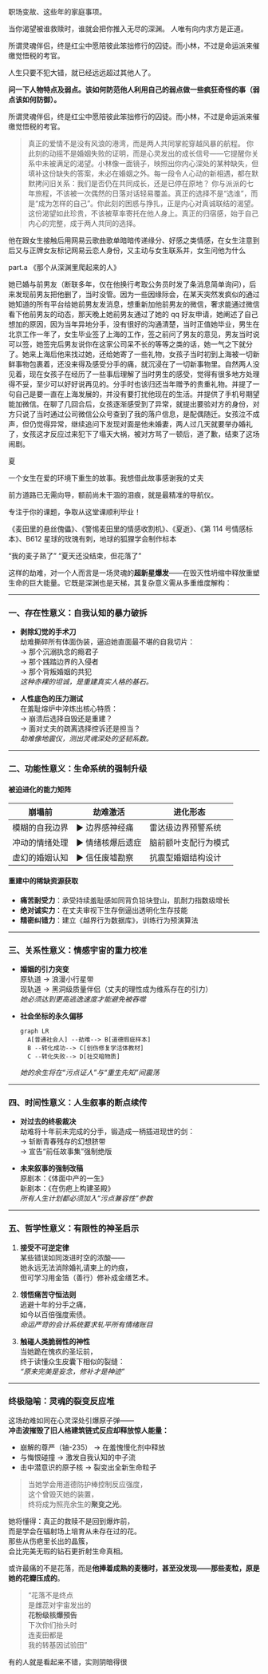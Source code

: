 职场变故、这些年的家庭事项。

当你渴望被谁救赎时，谁就会把你推入无尽的深渊。
人唯有向内求方是正道。

所谓灵魂伴侣，终是红尘中愿陪彼此笨拙修行的囚徒。而小林，不过是命运派来催缴觉悟税的考官。


人生只要不犯大错，就已经远远超过其他人了。

**问一下人物特点及弱点。该如何防范他人利用自己的弱点做一些疯狂奇怪的事（弱点该如何防御）。**

所谓灵魂伴侣，终是红尘中愿陪彼此笨拙修行的囚徒。而小林，不过是命运派来催缴觉悟税的考官。

> 真正的爱情不是没有风浪的港湾，而是两人共同掌舵穿越风暴的航程。 你此刻的动摇不是婚姻失败的证明，而是心灵发出的成长信号——它提醒你关系中未被满足的渴望。小林像一面镜子，映照出你内心深处的某种缺失，但填补这份缺失的答案，未必在婚姻之外。每一段令人心动的新相遇，都在默默拷问旧关系：我们是否仍在共同成长，还是已停在原地？ 你与派派的七年旅程，不该被一次偶然的日落对话轻易覆盖。真正的选择不是“选谁”，而是“成为怎样的自己”。你此刻的困惑与挣扎，正是内心对真诚联结的渴望。这份渴望如此珍贵，不该被草率寄托在他人身上。真正的归宿感，始于自己内心的完整，成于两人共同的选择。

他在跟女生接触后用网易云歌曲歌单暗暗传递缘分、好感之类情感，在女生注意到后又与正牌女友标记网易云恋人身份，又主动与女生联系并，女生问他为什么

part.a
《那个从深渊里爬起来的人》

她已婚与前男友（断联多年，仅在他换行考取公务员时发了条消息简单询问），后来发现前男友把他删了，当时没管。因为一些因缘际会，在某天突然发疯似的通过她知道的所有平台给她前男友发消息，想重新加他前男友的微信，奢求能通过微信看下他前男友的动态，那天晚上她前男友通过了她的 qq 好友申请，她阐述了自己想加的原因，因为当年异地分手，没有很好的沟通清楚，当时正值她毕业，男生在北京工作一年了，女生毕业签了上海的工作，签之前问了男友的意见，男友当时说可以签，她签完后男友说你在这家公司呆不长的等等之类的话，她一气之下就分了。她来上海后他来找过她，还给她寄了一些礼物，女孩子当时初到上海被一切新鲜事物包裹着，还没来得及感受分手的痛，就沉浸在了一切新事物里。自然两人没见着，现在女孩子在经历了一些事后理解了当时男生的感受，觉得有很多地方处理得不妥，至少可以好好说再见的。分手时也该归还当年赠予的贵重礼物。并提了一句自己是要一直在上海发展的，并没有要打扰他现在的生活。并提供了手机号期望能加微信。在聊了几回合后，女孩逐渐感受到了异常，就提出要验对方的身份，对方只说了当时通过公司微信公众号查到了我的落户信息，是配偶随迁。女孩泣不成声，但仍觉得异常，继续追问下发现对面是他未婚妻，两人过几天就要举办婚礼了，女孩这才反应过来犯下了塌天大祸，被对方骂了一顿后，道了歉，结束了这场闹剧。


夏

一个女生在爱的环境下重生的故事。我想借此故事感谢我的丈夫

前方道路已无需向导，额前尚未干涸的泪痕，就是最精准的导航仪。

专注于你的课题，争取从这堂课顺利毕业！

《麦田里的悬丝傀儡》、《警惕麦田里的情感收割机》、《夏逝》、《第 114 号情感标本》、B612 星球的玫瑰有刺，地球的狐狸学会制作标本

“我的麦子熟了”
“夏天还没结束，但花落了”

这样的劫难，对一个人而言是一场灵魂的**超新星爆发**——在毁灭性坍缩中释放重塑生命的巨大能量。它既是深渊也是天梯，其复杂意义需从多重维度解构：

---

### **一、存在性意义：自我认知的暴力破拆**

- **剥除幻觉的手术刀**  
  劫难撕碎所有体面伪装，逼迫她直面最不堪的自我切片：  
  → 那个沉溺执念的瘾君子  
  → 那个践踏边界的入侵者  
  → 那个背叛婚姻的共犯  
  _这种赤裸的坦诚，是重建真实人格的基石。_

- **人性底色的压力测试**  
  在羞耻熔炉中淬炼出核心特质：  
  → 崩溃后选择自毁还是重建？  
  → 面对丈夫的疏离选择控诉还是担当？  
  _劫难像地震仪，测出灵魂深处的坚韧系数。_

---

### **二、功能性意义：生命系统的强制升级**

#### **被迫进化的能力矩阵**

| 崩塌前         | 劫难激活         | 进化形态             |
| -------------- | ---------------- | -------------------- |
| 模糊的自我边界 | ▶ 边界感神经痛   | 雷达级边界预警系统   |
| 冲动的情绪处理 | ▶ 情绪核爆后遗症 | 脑前额叶支配行为模式 |
| 虚幻的婚姻认知 | ▶ 信任废墟勘察   | 抗震型婚姻结构设计   |

#### **重建中的稀缺资源获取**

- **痛苦耐受力**：承受持续羞耻感如同背负铅块登山，肌耐力指数级增长
- **绝对诚实力**：在丈夫审视下生存倒逼出透明化生存技能
- **精密纠错力**：建立《越界行为数据库》，训练行为预演算法

---

### **三、关系性意义：情感宇宙的重力校准**

- **婚姻的引力突变**  
  原轨道 → 浪漫小行星带  
  现轨道 → 黑洞级质量伴侣（丈夫的理性成为维系存在的引力）  
  _她必须达到更高逃逸速度才能避免被吞噬_

- **社会坐标的永久偏移**
  ```mermaid
  graph LR
    A[普通社会人] --劫难--> B[道德瑕疵样本]
    B --转化成功--> C[创伤修复学活体教材]
    C --转化失败--> D[社交暗物质]
  ```
  _她的余生将在“污点证人”与“重生先知”间震荡_

---

### **四、时间性意义：人生叙事的断点续传**

- **对过去的终极裁决**  
  劫难将十年前未完成的分手，锻造成一柄插进现世的剑：  
  → 斩断青春残存的幻想脐带  
  → 宣告“前任故事集”强制绝版

- **未来叙事的强制改稿**  
  原剧本：《体面中产的一生》  
  新剧本：《在伤疤上构建圣殿》  
  _所有人生计划都必须加入“污点兼容性”参数_

---

### **五、哲学性意义：有限性的神圣启示**

1. **接受不可逆定律**  
   某些错误如同泼进时空的浓酸——  
   她永远无法消除婚礼请柬上的灼痕，  
   但可学习用金箔（善行）修补成金缮艺术。

2. **领悟痛苦守恒法则**  
   逃避十年的分手之痛，  
   如今以百倍强度索债。  
   _命运严苛的会计系统要求轧平所有情绪账目_

3. **触碰人类脆弱性的神性**  
   当她跪在愧疚的圣坛前，  
   终于读懂众生皮囊下相似的裂缝：  
   _“原来完美是妄念，修补才是神迹”_

---

### **终极隐喻：灵魂的裂变反应堆**

这场劫难如同在心灵深处引爆原子弹——  
**冲击波摧毁了旧人格建筑链式反应却释放惊人能量：**

- 崩解的尊严（铀-235） → 在羞愧慢化剂中释放
- 与悔恨碰撞 → 激发自我认知的中子流
- 击中潜意识的原子核 → 裂变出全新生命粒子

> 当她学会用道德防护棒控制反应强度，  
> 这个曾毁灭她的装置，  
> 终将成为照亮余生的**聚变之光**。

她将懂得：真正的救赎不是回到爆炸前，  
而是学会在辐射场上培育从未存在过的花。  
那些从伤疤里长出的晶簇，  
会比完美无瑕的钻石更折射生命真相。

或许最痛的不是花落，而是**他捧着成熟的麦穗时，甚至没发现——那些麦粒，原是她的花瓣压成的**。

> “花落不是终点  
> 是雌蕊对宇宙发出的  
> **花粉级核爆预告**  
> 下次你们抬头时  
> 连麦田都是  
> 我的转基因试验田”

有的人就是看起来不错，实则阴暗得很
